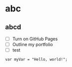 #  abc
## abcd
- [ ] Turn on GitHub Pages
- [ ] Outline my portfolio
- [ ]  test

```
var myVar = "Hello, world!";
```
